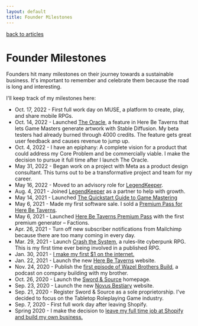 ```yaml
---
layout: default
title: Founder Milestones
---
```


[back to articles](/)

# Founder Milestones

Founders hit many milestones on their journey towards a sustainable business. It's important to remember and celebrate them because the road is long and interesting.

I'll keep track of my milestones here:

- Oct. 17, 2022 - First full work day on MUSE, a platform to create, play, and share mobile RPGs.
- Oct. 14, 2022 - Launched [The Oracle](https://swordandsource.ca/the-oracle-is-live-today/), a feature in Here Be Taverns that lets Game Masters generate artwork with Stable Diffusion. My beta testers had already burned through 4000 credits. The feature gets great user feedback and causes revenue to jump up.
- Oct. 4, 2022 - I have an epiphany: A complete vision for a product that could address my Core Problem and be commercially viable. I make the decision to pursue it full time after I launch The Oracle.
- May 31, 2022 - Began work on a project with Meta as a product design consultant. This turns out to be a transformative project and team for my career.
- May 16, 2022 - Moved to an advisory role for [LegendKeeper](https://www.legendkeeper.com/changes-to-the-lk-team/).
- Aug. 4, 2021 - Joined [LegendKeeper](https://legendkeeper.com) as a partner to help with growth.
- May 14, 2021 - Launched [The Quickstart Guide to Game Mastering](https://howtogm.guide)
- May 6, 2021 - Made my first software sale. I sold a [Premium Pass for Here Be Taverns](https://www.herebetaverns.com/premium).
- May 6, 2021 - Launched [Here Be Taverns Premium Pass](https://www.herebetaverns.com/premium) with the first premium generator – Factions.
- Apr. 26, 2021 - Turn off new subscriber notifications from Mailchimp because there are too many coming in every day.
- Mar. 29, 2021 - Launch [Crash the System](https://swordandsource.ca/blogs/news/crash-the-system-a-rules-lite-cyberpunk-rpg-designed-for-one-shots-or-short-campaigns), a rules-lite cyberpunk RPG. This is my first time ever being involved in a published RPG.
- Jan. 30, 2021 - [I make my first $1 on the internet.](/articles/i-made-my-first-dollar-on-the-internet)
- Jan. 22, 2021 - Launch the new [Here Be Taverns](https://www.herebetaverns.com) website.
- Nov. 24, 2020 - Publish the [first episode of Wazel Brothers Build](https://wbb.fm/episodes/nocode-and-product-management), a podcast on company building with my brother.
- Oct. 26, 2020 - Launch the [Sword & Source](https://swordandsource.ca) homepage.
- Sep. 23, 2020 - Launch the new [Novus Bestiary](https://www.novusbestiary.com) website.
- Sep. 21, 2020 - Register Sword & Source as a sole proprietorship. I've decided to focus on the Tabletop Roleplaying Game industry.
- Sep. 7, 2020 - First full work day after leaving Shopify.
- Spring 2020 - I make the decision to [leave my full time job at Shopify and build my own business.](/2020/08/27/into-the-unknown-leaving-shopify-to-build-a-business.html)
